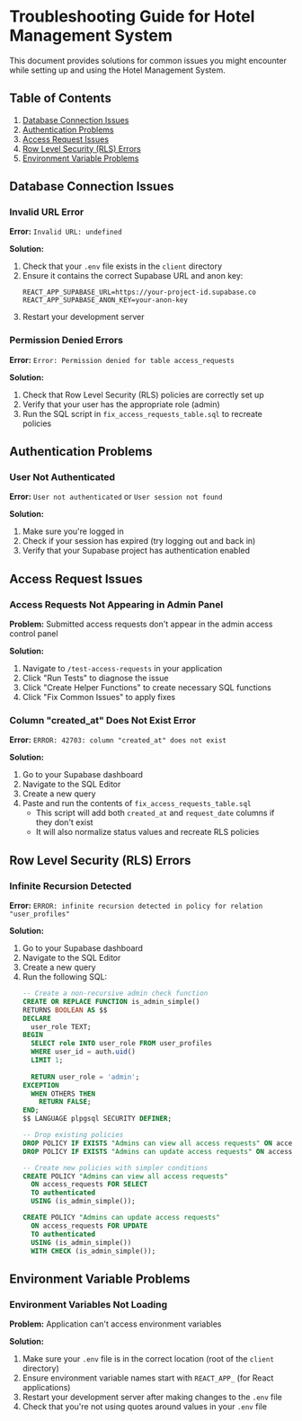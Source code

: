 # Troubleshooting Guide for Hotel Management System

This document provides solutions for common issues you might encounter while setting up and using the Hotel Management System.

## Table of Contents
1. [Database Connection Issues](#database-connection-issues)
2. [Authentication Problems](#authentication-problems)
3. [Access Request Issues](#access-request-issues)
4. [Row Level Security (RLS) Errors](#row-level-security-rls-errors)
5. [Environment Variable Problems](#environment-variable-problems)

## Database Connection Issues

### Invalid URL Error
**Error:** `Invalid URL: undefined`

**Solution:**
1. Check that your `.env` file exists in the `client` directory
2. Ensure it contains the correct Supabase URL and anon key:
   ```
   REACT_APP_SUPABASE_URL=https://your-project-id.supabase.co
   REACT_APP_SUPABASE_ANON_KEY=your-anon-key
   ```
3. Restart your development server

### Permission Denied Errors
**Error:** `Error: Permission denied for table access_requests`

**Solution:**
1. Check that Row Level Security (RLS) policies are correctly set up
2. Verify that your user has the appropriate role (admin)
3. Run the SQL script in `fix_access_requests_table.sql` to recreate policies

## Authentication Problems

### User Not Authenticated
**Error:** `User not authenticated` or `User session not found`

**Solution:**
1. Make sure you're logged in
2. Check if your session has expired (try logging out and back in)
3. Verify that your Supabase project has authentication enabled

## Access Request Issues

### Access Requests Not Appearing in Admin Panel
**Problem:** Submitted access requests don't appear in the admin access control panel

**Solution:**
1. Navigate to `/test-access-requests` in your application
2. Click "Run Tests" to diagnose the issue
3. Click "Create Helper Functions" to create necessary SQL functions
4. Click "Fix Common Issues" to apply fixes

### Column "created_at" Does Not Exist Error
**Error:** `ERROR: 42703: column "created_at" does not exist`

**Solution:**
1. Go to your Supabase dashboard
2. Navigate to the SQL Editor
3. Create a new query
4. Paste and run the contents of `fix_access_requests_table.sql`
   - This script will add both `created_at` and `request_date` columns if they don't exist
   - It will also normalize status values and recreate RLS policies

## Row Level Security (RLS) Errors

### Infinite Recursion Detected
**Error:** `ERROR: infinite recursion detected in policy for relation "user_profiles"`

**Solution:**
1. Go to your Supabase dashboard
2. Navigate to the SQL Editor
3. Create a new query
4. Run the following SQL:
   ```sql
   -- Create a non-recursive admin check function
   CREATE OR REPLACE FUNCTION is_admin_simple()
   RETURNS BOOLEAN AS $$
   DECLARE
     user_role TEXT;
   BEGIN
     SELECT role INTO user_role FROM user_profiles
     WHERE user_id = auth.uid()
     LIMIT 1;
     
     RETURN user_role = 'admin';
   EXCEPTION
     WHEN OTHERS THEN
       RETURN FALSE;
   END;
   $$ LANGUAGE plpgsql SECURITY DEFINER;
   
   -- Drop existing policies
   DROP POLICY IF EXISTS "Admins can view all access requests" ON access_requests;
   DROP POLICY IF EXISTS "Admins can update access requests" ON access_requests;
   
   -- Create new policies with simpler conditions
   CREATE POLICY "Admins can view all access requests"
     ON access_requests FOR SELECT
     TO authenticated
     USING (is_admin_simple());
   
   CREATE POLICY "Admins can update access requests"
     ON access_requests FOR UPDATE
     TO authenticated
     USING (is_admin_simple())
     WITH CHECK (is_admin_simple());
   ```

## Environment Variable Problems

### Environment Variables Not Loading
**Problem:** Application can't access environment variables

**Solution:**
1. Make sure your `.env` file is in the correct location (root of the `client` directory)
2. Ensure environment variable names start with `REACT_APP_` (for React applications)
3. Restart your development server after making changes to the `.env` file
4. Check that you're not using quotes around values in your `.env` file 